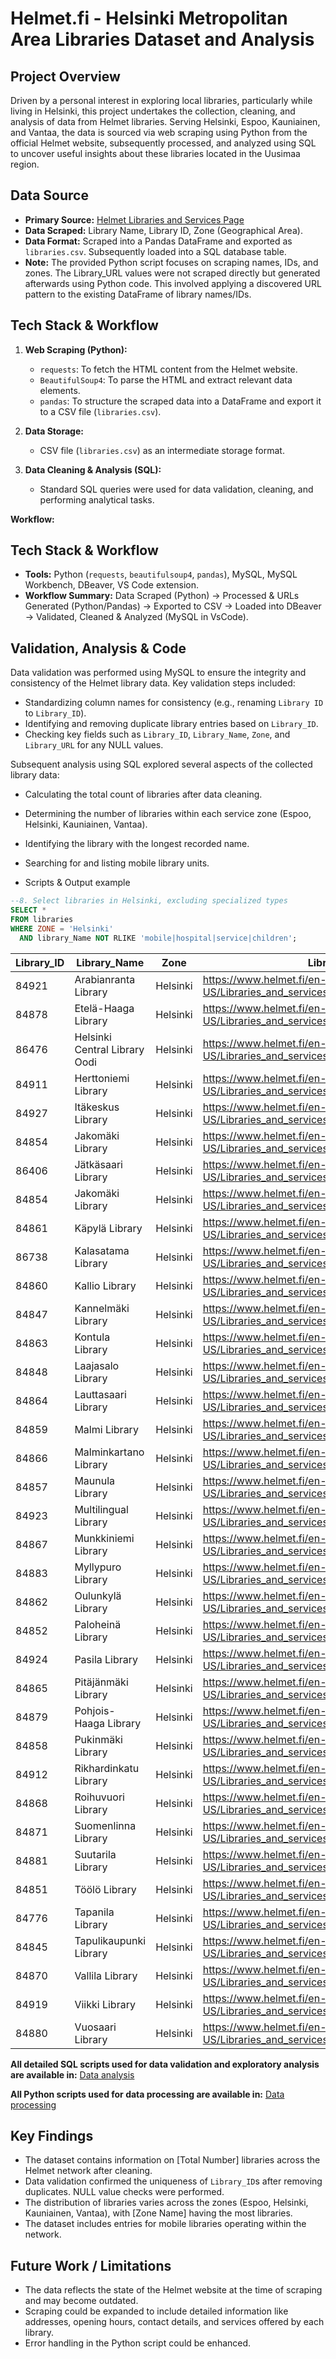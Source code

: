 # Helmet.fi - Helsinki Metropolitan Area Libraries Dataset and Analysis

## Project Overview

Driven by a personal interest in exploring local libraries, particularly while living in Helsinki, this project undertakes the collection, cleaning, and analysis of data from Helmet libraries. Serving Helsinki, Espoo, Kauniainen, and Vantaa, the data is sourced via web scraping using Python from the official Helmet website, subsequently processed, and analyzed using SQL to uncover useful insights about these libraries located in the Uusimaa region.

## Data Source

* **Primary Source:** [Helmet Libraries and Services Page](https://www.helmet.fi/en-US/Libraries_and_services)
* **Data Scraped:** Library Name, Library ID, Zone (Geographical Area).
* **Data Format:** Scraped into a Pandas DataFrame and exported as `libraries.csv`. Subsequently loaded into a SQL database table.
* **Note:** The provided Python script focuses on scraping names, IDs, and zones. The Library_URL values were not scraped directly but generated afterwards using Python code. This involved applying a discovered URL pattern to the existing DataFrame of library names/IDs.

## Tech Stack & Workflow

1.  **Web Scraping (Python):**
    * `requests`: To fetch the HTML content from the Helmet website.
    * `BeautifulSoup4`: To parse the HTML and extract relevant data elements.
    * `pandas`: To structure the scraped data into a DataFrame and export it to a CSV file (`libraries.csv`).
2.  **Data Storage:**
    * CSV file (`libraries.csv`) as an intermediate storage format.
  
3.  **Data Cleaning & Analysis (SQL):**
    * Standard SQL queries were used for data validation, cleaning, and performing analytical tasks.

**Workflow:**

## Tech Stack & Workflow

* **Tools:** Python (`requests`, `beautifulsoup4`, `pandas`), MySQL, MySQL Workbench, DBeaver, VS Code extension.
* **Workflow Summary:** Data Scraped (Python) -> Processed & URLs Generated (Python/Pandas) -> Exported to CSV -> Loaded into DBeaver -> Validated, Cleaned & Analyzed (MySQL in VsCode).

## Validation, Analysis & Code

Data validation was performed using MySQL to ensure the integrity and consistency of the Helmet library data. Key validation steps included:
* Standardizing column names for consistency (e.g., renaming `Library ID` to `Library_ID`).
* Identifying and removing duplicate library entries based on `Library_ID`.
* Checking key fields such as `Library_ID`, `Library_Name`, `Zone`, and `Library_URL` for any NULL values.

Subsequent analysis using SQL explored several aspects of the collected library data:
* Calculating the total count of libraries after data cleaning.
* Determining the number of libraries within each service zone (Espoo, Helsinki, Kauniainen, Vantaa).
* Identifying the library with the longest recorded name.
* Searching for and listing mobile library units.

* Scripts & Output example

```sql
--8. Select libraries in Helsinki, excluding specialized types 
SELECT *
FROM libraries
WHERE ZONE = 'Helsinki'
  AND library_Name NOT RLIKE 'mobile|hospital|service|children';
```

| Library_ID | Library_Name                  | Zone     | Library_URL                                                               |
|------------|-------------------------------|----------|---------------------------------------------------------------------------|
| 84921      | Arabianranta Library          | Helsinki | https://www.helmet.fi/en-US/Libraries_and_services/Arabianranta_Library |
| 84878      | Etelä-Haaga Library           | Helsinki | https://www.helmet.fi/en-US/Libraries_and_services/Etelä-Haaga_Library    |
| 86476      | Helsinki Central Library Oodi | Helsinki | https://www.helmet.fi/en-US/Libraries_and_services/Helsinki_Central_Library_Oodi |
| 84911      | Herttoniemi Library           | Helsinki | https://www.helmet.fi/en-US/Libraries_and_services/Herttoniemi_Library    |
| 84927      | Itäkeskus Library             | Helsinki | https://www.helmet.fi/en-US/Libraries_and_services/Itäkeskus_Library      |
| 84854      | Jakomäki Library              | Helsinki | https://www.helmet.fi/en-US/Libraries_and_services/Jakomäki_Library       |
| 86406      | Jätkäsaari Library            | Helsinki | https://www.helmet.fi/en-US/Libraries_and_services/Jätkäsaari_Library     |
| 84854      | Jakomäki Library              | Helsinki | https://www.helmet.fi/en-US/Libraries_and_services/Jakomäki_Library       |
| 84861      | Käpylä Library                | Helsinki | https://www.helmet.fi/en-US/Libraries_and_services/Käpylä_Library         |
| 86738      | Kalasatama Library            | Helsinki | https://www.helmet.fi/en-US/Libraries_and_services/Kalasatama_Library     |
| 84860      | Kallio Library                | Helsinki | https://www.helmet.fi/en-US/Libraries_and_services/Kallio_Library         |
| 84847      | Kannelmäki Library            | Helsinki | https://www.helmet.fi/en-US/Libraries_and_services/Kannelmäki_Library     |
| 84863      | Kontula Library               | Helsinki | https://www.helmet.fi/en-US/Libraries_and_services/Kontula_Library        |
| 84848      | Laajasalo Library             | Helsinki | https://www.helmet.fi/en-US/Libraries_and_services/Laajasalo_Library      |
| 84864      | Lauttasaari Library           | Helsinki | https://www.helmet.fi/en-US/Libraries_and_services/Lauttasaari_Library    |
| 84859      | Malmi Library                 | Helsinki | https://www.helmet.fi/en-US/Libraries_and_services/Malmi_Library          |
| 84866      | Malminkartano Library         | Helsinki | https://www.helmet.fi/en-US/Libraries_and_services/Malminkartano_Library  |
| 84857      | Maunula Library               | Helsinki | https://www.helmet.fi/en-US/Libraries_and_services/Maunula_Library        |
| 84923      | Multilingual Library          | Helsinki | https://www.helmet.fi/en-US/Libraries_and_services/Multilingual_Library   |
| 84867      | Munkkiniemi Library           | Helsinki | https://www.helmet.fi/en-US/Libraries_and_services/Munkkiniemi_Library    |
| 84883      | Myllypuro Library             | Helsinki | https://www.helmet.fi/en-US/Libraries_and_services/Myllypuro_Library      |
| 84862      | Oulunkylä Library             | Helsinki | https://www.helmet.fi/en-US/Libraries_and_services/Oulunkylä_Library      |
| 84852      | Paloheinä Library             | Helsinki | https://www.helmet.fi/en-US/Libraries_and_services/Paloheinä_Library      |
| 84924      | Pasila Library                | Helsinki | https://www.helmet.fi/en-US/Libraries_and_services/Pasila_Library         |
| 84865      | Pitäjänmäki Library           | Helsinki | https://www.helmet.fi/en-US/Libraries_and_services/Pitäjänmäki_Library    |
| 84879      | Pohjois-Haaga Library         | Helsinki | https://www.helmet.fi/en-US/Libraries_and_services/Pohjois-Haaga_Library  |
| 84858      | Pukinmäki Library             | Helsinki | https://www.helmet.fi/en-US/Libraries_and_services/Pukinmäki_Library      |
| 84912      | Rikhardinkatu Library         | Helsinki | https://www.helmet.fi/en-US/Libraries_and_services/Rikhardinkatu_Library  |
| 84868      | Roihuvuori Library            | Helsinki | https://www.helmet.fi/en-US/Libraries_and_services/Roihuvuori_Library     |
| 84871      | Suomenlinna Library           | Helsinki | https://www.helmet.fi/en-US/Libraries_and_services/Suomenlinna_Library    |
| 84881      | Suutarila Library             | Helsinki | https://www.helmet.fi/en-US/Libraries_and_services/Suutarila_Library      |
| 84851      | Töölö Library                 | Helsinki | https://www.helmet.fi/en-US/Libraries_and_services/Töölö_Library          |
| 84776      | Tapanila Library              | Helsinki | https://www.helmet.fi/en-US/Libraries_and_services/Tapanila_Library       |
| 84845      | Tapulikaupunki Library        | Helsinki | https://www.helmet.fi/en-US/Libraries_and_services/Tapulikaupunki_Library |
| 84870      | Vallila Library               | Helsinki | https://www.helmet.fi/en-US/Libraries_and_services/Vallila_Library        |
| 84919      | Viikki Library                | Helsinki | https://www.helmet.fi/en-US/Libraries_and_services/Viikki_Library         |
| 84880      | Vuosaari Library              | Helsinki | https://www.helmet.fi/en-US/Libraries_and_services/Vuosaari_Library       |


**All detailed SQL scripts used for data validation and exploratory analysis are available in:**
[Data analysis](./data_analysis.sql)

**All Python scripts used for data processing are available in:** 
[Data processing](./data_processing.py)

## Key Findings

* The dataset contains information on [Total Number] libraries across the Helmet network after cleaning.
* Data validation confirmed the uniqueness of `Library_ID`s after removing duplicates. NULL value checks were performed.
* The distribution of libraries varies across the zones (Espoo, Helsinki, Kauniainen, Vantaa), with [Zone Name] having the most libraries. 
* The dataset includes entries for mobile libraries operating within the network.

## Future Work / Limitations

* The data reflects the state of the Helmet website at the time of scraping and may become outdated.
* Scraping could be expanded to include detailed information like addresses, opening hours, contact details, and services offered by each library.
* Error handling in the Python script could be enhanced.
